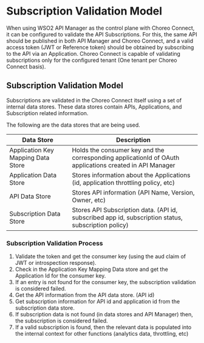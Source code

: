 # Subscription Validation Model

When using WSO2 API Manager as the control plane with Choreo Connect, it can be configured to validate the API Subscriptions. For this, the same API should be published in both API Manager and Choreo Connect, and a valid access token (JWT or Reference token) should be obtained by subscribing to the API via an Application. Choreo Connect is capable of validating subscriptions only for the configured tenant (One tenant per Choreo Connect basis).

## Subscription Validation Model

Subscriptions are validated in the Choreo Connect itself using a set of internal data stores. These data stores contain APIs, Applications, and Subscription related information.

The following are the data stores that are being used.

|Data Store|Description|
|----------|-----------|
|Application Key Mapping Data Store|Holds the consumer key and the corresponding applicationId of OAuth applications created in API Manager|
|Application Data Store|Stores information about the Applications (id, application throttling policy, etc)|
|API Data Store|Stores API information (API Name, Version, Owner, etc)|
|Subscription Data Store|Stores API Subscription data. (API id, subscribed app id, subscription status, subscription policy)|

### Subscription Validation Process

1. Validate the token and get the consumer key (using the aud claim of JWT or introspection response).
2. Check in the Application Key Mapping Data store and get the Application Id for the consumer key.
3. If an entry is not found for the consumer key, the subscription validation is considered failed.
4. Get the API information from the API data store. (API id)
5. Get subscription information for API id and application id from the subscription data store.
6. If subscription data is not found (in data stores and API Manager) then, the subscription is considered failed.
7. If a valid subscription is found, then the relevant data is populated into the internal context for other functions (analytics data, throttling, etc)


